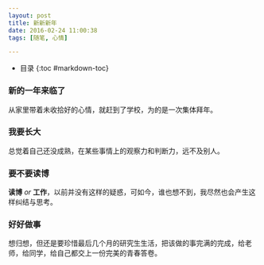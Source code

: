 ```yaml
---
layout: post
title: 新新新年
date: 2016-02-24 11:00:38
tags: [随笔, 心情]

---
```

* 目录
{:toc #markdown-toc}

### 新的一年来临了

从家里带着未收拾好的心情，就赶到了学校，为的是一次集体拜年。

### 我要长大

总觉着自己还没成熟，在某些事情上的观察力和判断力，远不及别人。

### 要不要读博

**读博** *or* **工作**，以前并没有这样的疑惑，可如今，谁也想不到，我尽然也会产生这样纠结与思考。

### 好好做事

想归想，但还是要珍惜最后几个月的研究生生活，把该做的事完满的完成，给老师，给同学，给自己都交上一份完美的青春答卷。

